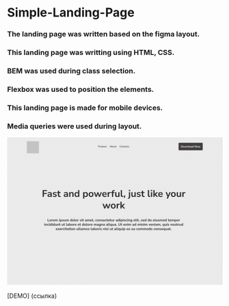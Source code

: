 # Simple-Landing-Page

### The landing page was written based on the figma layout.
### This landing page was writting using HTML, CSS. 
### BEM was used during class selection.
### Flexbox was used to position the elements.
### This landing page is made for mobile devices.
### Media queries were used during layout.

<img src="preview.png">

[DEMO] (ссылка)